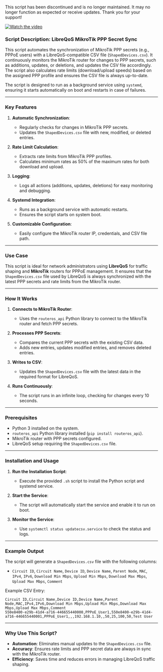 This script has been discontinued and is no longer maintained. It may no longer function as expected or receive updates. Thank you for your support!

[![Watch the video](https://img.youtube.com/vi/N9SZzuuo3CU/0.jpg)](https://www.youtube.com/watch?v=N9SZzuuo3CU)


### **Script Description: LibreQoS MikroTik PPP Secret Sync**

This script automates the synchronization of MikroTik PPP secrets (e.g., PPPoE users) with a LibreQoS-compatible CSV file (`ShapedDevices.csv`). It continuously monitors the MikroTik router for changes to PPP secrets, such as additions, updates, or deletions, and updates the CSV file accordingly. The script also calculates rate limits (download/upload speeds) based on the assigned PPP profile and ensures the CSV file is always up-to-date.

The script is designed to run as a background service using `systemd`, ensuring it starts automatically on boot and restarts in case of failures.

---

### **Key Features**
1. **Automatic Synchronization**:
   - Regularly checks for changes in MikroTik PPP secrets.
   - Updates the `ShapedDevices.csv` file with new, modified, or deleted entries.

2. **Rate Limit Calculation**:
   - Extracts rate limits from MikroTik PPP profiles.
   - Calculates minimum rates as 50% of the maximum rates for both download and upload.

3. **Logging**:
   - Logs all actions (additions, updates, deletions) for easy monitoring and debugging.

4. **Systemd Integration**:
   - Runs as a background service with automatic restarts.
   - Ensures the script starts on system boot.

5. **Customizable Configuration**:
   - Easily configure the MikroTik router IP, credentials, and CSV file path.

---

### **Use Case**
This script is ideal for network administrators using **LibreQoS** for traffic shaping and **MikroTik** routers for PPPoE management. It ensures that the `ShapedDevices.csv` file used by LibreQoS is always synchronized with the latest PPP secrets and rate limits from the MikroTik router.

---

### **How It Works**
1. **Connects to MikroTik Router**:
   - Uses the `routeros_api` Python library to connect to the MikroTik router and fetch PPP secrets.

2. **Processes PPP Secrets**:
   - Compares the current PPP secrets with the existing CSV data.
   - Adds new entries, updates modified entries, and removes deleted entries.

3. **Writes to CSV**:
   - Updates the `ShapedDevices.csv` file with the latest data in the required format for LibreQoS.

4. **Runs Continuously**:
   - The script runs in an infinite loop, checking for changes every 10 seconds.

---

### **Prerequisites**
- Python 3 installed on the system.
- `routeros_api` Python library installed (`pip install routeros_api`).
- MikroTik router with PPP secrets configured.
- LibreQoS setup requiring the `ShapedDevices.csv` file.

---

### **Installation and Usage**
1. **Run the Installation Script**:
   - Execute the provided `.sh` script to install the Python script and systemd service.

2. **Start the Service**:
   - The script will automatically start the service and enable it to run on boot.

3. **Monitor the Service**:
   - Use `systemctl status updatecsv.service` to check the status and logs.

---

### **Example Output**
The script will generate a `ShapedDevices.csv` file with the following columns:
- `Circuit ID`, `Circuit Name`, `Device ID`, `Device Name`, `Parent Node`, `MAC`, `IPv4`, `IPv6`, `Download Min Mbps`, `Upload Min Mbps`, `Download Max Mbps`, `Upload Max Mbps`, `Comment`

Example CSV Entry:
```
Circuit ID,Circuit Name,Device ID,Device Name,Parent Node,MAC,IPv4,IPv6,Download Min Mbps,Upload Min Mbps,Download Max Mbps,Upload Max Mbps,Comment
550e8400-e29b-41d4-a716-446655440000,PPPoE_User1,550e8400-e29b-41d4-a716-446655440001,PPPoE_User1,,,192.168.1.10,,50,25,100,50,Test User
```

---

### **Why Use This Script?**
- **Automation**: Eliminates manual updates to the `ShapedDevices.csv` file.
- **Accuracy**: Ensures rate limits and PPP secret data are always in sync with the MikroTik router.
- **Efficiency**: Saves time and reduces errors in managing LibreQoS traffic shaping.
